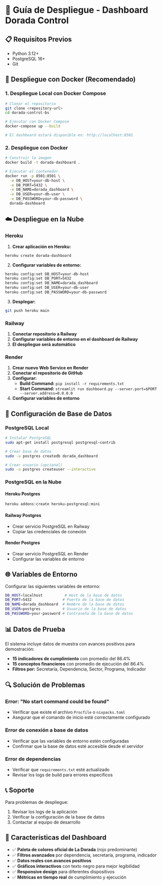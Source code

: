 # 🚀 Guía de Despliegue - Dashboard Dorada Control

## 📋 Requisitos Previos

- Python 3.12+
- PostgreSQL 16+
- Git

## 🐳 Despliegue con Docker (Recomendado)

### 1. Despliegue Local con Docker Compose

```bash
# Clonar el repositorio
git clone <repository-url>
cd dorada-control-bs

# Ejecutar con Docker Compose
docker-compose up --build

# El dashboard estará disponible en: http://localhost:8501
```

### 2. Despliegue con Docker

```bash
# Construir la imagen
docker build -t dorada-dashboard .

# Ejecutar el contenedor
docker run -p 8501:8501 \
  -e DB_HOST=your-db-host \
  -e DB_PORT=5432 \
  -e DB_NAME=dorada_dashboard \
  -e DB_USER=your-db-user \
  -e DB_PASSWORD=your-db-password \
  dorada-dashboard
```

## ☁️ Despliegue en la Nube

### Heroku

1. **Crear aplicación en Heroku:**
```bash
heroku create dorada-dashboard
```

2. **Configurar variables de entorno:**
```bash
heroku config:set DB_HOST=your-db-host
heroku config:set DB_PORT=5432
heroku config:set DB_NAME=dorada_dashboard
heroku config:set DB_USER=your-db-user
heroku config:set DB_PASSWORD=your-db-password
```

3. **Desplegar:**
```bash
git push heroku main
```

### Railway

1. **Conectar repositorio a Railway**
2. **Configurar variables de entorno en el dashboard de Railway**
3. **El despliegue será automático**

### Render

1. **Crear nuevo Web Service en Render**
2. **Conectar el repositorio de GitHub**
3. **Configurar:**
   - **Build Command:** `pip install -r requirements.txt`
   - **Start Command:** `streamlit run dashboard.py --server.port=$PORT --server.address=0.0.0.0`
4. **Configurar variables de entorno**

## 🔧 Configuración de Base de Datos

### PostgreSQL Local

```bash
# Instalar PostgreSQL
sudo apt-get install postgresql postgresql-contrib

# Crear base de datos
sudo -u postgres createdb dorada_dashboard

# Crear usuario (opcional)
sudo -u postgres createuser --interactive
```

### PostgreSQL en la Nube

#### Heroku Postgres
```bash
heroku addons:create heroku-postgresql:mini
```

#### Railway Postgres
- Crear servicio PostgreSQL en Railway
- Copiar las credenciales de conexión

#### Render Postgres
- Crear servicio PostgreSQL en Render
- Configurar las variables de entorno

## 🌐 Variables de Entorno

Configurar las siguientes variables de entorno:

```bash
DB_HOST=localhost          # Host de la base de datos
DB_PORT=5432              # Puerto de la base de datos
DB_NAME=dorada_dashboard  # Nombre de la base de datos
DB_USER=postgres          # Usuario de la base de datos
DB_PASSWORD=your-password # Contraseña de la base de datos
```

## 📊 Datos de Prueba

El sistema incluye datos de muestra con avances positivos para demostración:

- **15 indicadores de cumplimiento** con promedio del 86.4%
- **15 conceptos financieros** con promedio de ejecución del 86.4%
- **Filtros por:** Secretaría, Dependencia, Sector, Programa, Indicador

## 🔍 Solución de Problemas

### Error: "No start command could be found"
- Verificar que existe el archivo `Procfile` o `nixpacks.toml`
- Asegurar que el comando de inicio esté correctamente configurado

### Error de conexión a base de datos
- Verificar que las variables de entorno estén configuradas
- Confirmar que la base de datos esté accesible desde el servidor

### Error de dependencias
- Verificar que `requirements.txt` esté actualizado
- Revisar los logs de build para errores específicos

## 📞 Soporte

Para problemas de despliegue:
1. Revisar los logs de la aplicación
2. Verificar la configuración de la base de datos
3. Contactar al equipo de desarrollo

## 🎯 Características del Dashboard

- ✅ **Paleta de colores oficial de La Dorada** (rojo predominante)
- ✅ **Filtros avanzados** por dependencia, secretaría, programa, indicador
- ✅ **Datos reales con avances positivos**
- ✅ **Gráficos interactivos** con texto negro para mejor legibilidad
- ✅ **Responsive design** para diferentes dispositivos
- ✅ **Métricas en tiempo real** de cumplimiento y ejecución 